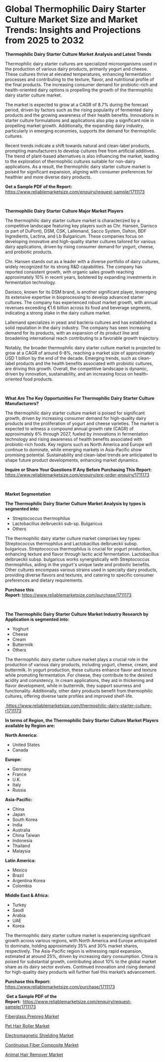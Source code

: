 <p><h1>Global Thermophilic Dairy Starter Culture Market Size and Market Trends: Insights and Projections from 2025 to 2032</h1></p><p><strong>Thermophilic Dairy Starter Culture Market Analysis and Latest Trends</strong></p>
<p><p>Thermophilic dairy starter cultures are specialized microorganisms used in the production of various dairy products, primarily yogurt and cheese. These cultures thrive at elevated temperatures, enhancing fermentation processes and contributing to the texture, flavor, and nutritional profile of the final products. The increasing consumer demand for probiotic-rich and health-oriented dairy options is propelling the growth of the thermophilic dairy starter culture market.</p><p>The market is expected to grow at a CAGR of 8.7% during the forecast period, driven by factors such as the rising popularity of fermented dairy products and the growing awareness of their health benefits. Innovations in starter culture formulations and applications also play a significant role in propelling market growth. Additionally, the expanding dairy industry, particularly in emerging economies, supports the demand for thermophilic cultures.</p><p>Recent trends indicate a shift towards natural and clean-label products, prompting manufacturers to develop cultures free from artificial additives. The trend of plant-based alternatives is also influencing the market, leading to the exploration of thermophilic cultures suitable for non-dairy applications. As a result, the thermophilic dairy starter culture market is poised for significant expansion, aligning with consumer preferences for healthier and more diverse dairy products.</p></p>
<p><strong>Get a Sample PDF of the Report:&nbsp;</strong> <a href="https://www.reliablemarketsize.com/enquiry/request-sample/1711173?utm_campaign=1999&utm_medium=2&utm_source=Github&utm_content=ia&utm_term=27032025&utm_id=thermophilic-dairy-starter-culture">https://www.reliablemarketsize.com/enquiry/request-sample/1711173</a></p>
<p>&nbsp;</p>
<p><strong>Thermophilic Dairy Starter Culture Major Market Players</strong></p>
<p><p>The thermophilic dairy starter culture market is characterized by a competitive landscape featuring key players such as Chr. Hansen, Danisco (a part of DuPont), DSM, CSK, Lallemand, Sacco System, Dalton, BDF Ingredients, Lactina, and Lb Bulgaricum. These companies focus on developing innovative and high-quality starter cultures tailored for various dairy applications, driven by rising consumer demand for yogurt, cheese, and probiotic products.</p><p>Chr. Hansen stands out as a leader with a diverse portfolio of dairy cultures, widely recognized for its strong R&D capabilities. The company has reported consistent growth, with organic sales growth reaching approximately 10% in recent years, bolstered by expanding investments in fermentation technology.</p><p>Danisco, known for its DSM brand, is another significant player, leveraging its extensive expertise in bioprocessing to develop advanced starter cultures. The company has experienced robust market growth, with annual revenues exceeding €1.6 billion across its food and beverage segments, indicating a strong stake in the dairy culture market.</p><p>Lallemand specializes in yeast and bacteria cultures and has established a solid reputation in the dairy industry. The company has seen increasing demand for its products, with an expansion of its product line and broadening international reach contributing to a favorable growth trajectory.</p><p>Notably, the broader thermophilic dairy starter culture market is projected to grow at a CAGR of around 6-8%, reaching a market size of approximately USD 1 billion by the end of the decade. Emerging trends, such as clean-label products and the health benefits associated with probiotic cultures, are driving this growth. Overall, the competitive landscape is dynamic, driven by innovation, sustainability, and an increasing focus on health-oriented food products.</p></p>
<p>&nbsp;</p>
<p><strong>What Are The Key Opportunities For Thermophilic Dairy Starter Culture Manufacturers?</strong></p>
<p><p>The thermophilic dairy starter culture market is poised for significant growth, driven by increasing consumer demand for high-quality dairy products and the proliferation of yogurt and cheese varieties. The market is expected to witness a compound annual growth rate (CAGR) of approximately 6% through 2027, fueled by innovations in fermentation technology and rising awareness of health benefits associated with probiotic-rich foods. Key regions such as North America and Europe will continue to dominate, while emerging markets in Asia-Pacific show promising potential. Sustainability and clean-label trends are anticipated to shape future product developments, enhancing market dynamics.</p></p>
<p><strong>Inquire or Share Your Questions If Any Before Purchasing This Report:</strong> <a href="https://www.reliablemarketsize.com/enquiry/pre-order-enquiry/1711173?utm_campaign=1999&utm_medium=2&utm_source=Github&utm_content=ia&utm_term=27032025&utm_id=thermophilic-dairy-starter-culture">https://www.reliablemarketsize.com/enquiry/pre-order-enquiry/1711173</a></p>
<p>&nbsp;</p>
<p><strong>Market Segmentation</strong></p>
<p><strong>The Thermophilic Dairy Starter Culture Market Analysis by types is segmented into:</strong></p>
<p><ul><li>Streptococcus thermophilus</li><li>Lactobacillus delbrueckii sub-sp. Bulgaricus</li><li>Others</li></ul></p>
<p><p>The thermophilic dairy starter culture market comprises key types: Streptococcus thermophilus and Lactobacillus delbrueckii subsp. bulgaricus. Streptococcus thermophilus is crucial for yogurt production, enhancing texture and flavor through lactic acid fermentation. Lactobacillus delbrueckii subsp. bulgaricus works synergistically with Streptococcus thermophilus, aiding in the yogurt's unique taste and probiotic benefits. Other cultures encompass various strains used in specialty dairy products, providing diverse flavors and textures, and catering to specific consumer preferences and dietary requirements.</p></p>
<p><strong>Purchase this Report:&nbsp;</strong><a href="https://www.reliablemarketsize.com/purchase/1711173?utm_campaign=1999&utm_medium=2&utm_source=Github&utm_content=ia&utm_term=27032025&utm_id=thermophilic-dairy-starter-culture">https://www.reliablemarketsize.com/purchase/1711173</a></p>
<p>&nbsp;</p>
<p><strong>The Thermophilic Dairy Starter Culture Market Industry Research by Application is segmented into:</strong></p>
<p><ul><li>Yoghurt</li><li>Cheese</li><li>Cream</li><li>Buttermilk</li><li>Others</li></ul></p>
<p><p>The thermophilic dairy starter culture market plays a crucial role in the production of various dairy products, including yogurt, cheese, cream, and buttermilk. In yogurt production, these cultures enhance flavor and texture while promoting fermentation. For cheese, they contribute to the desired acidity and consistency. In cream applications, they aid in thickening and flavor development, while in buttermilk, they support sourness and functionality. Additionally, other dairy products benefit from thermophilic cultures, offering diverse taste profiles and improved shelf-life.</p></p>
<p><a href="https://www.reliablemarketsize.com/thermophilic-dairy-starter-culture-r1711173?utm_campaign=1999&utm_medium=2&utm_source=Github&utm_content=ia&utm_term=27032025&utm_id=thermophilic-dairy-starter-culture">&nbsp;https://www.reliablemarketsize.com/thermophilic-dairy-starter-culture-r1711173</a></p>
<p><strong>In terms of Region, the Thermophilic Dairy Starter Culture Market Players available by Region are:</strong></p>
<p>
    <p> <strong> North America: </strong>
        <ul>
            <li>United States</li>
            <li>Canada</li>
        </ul>
        </p> 
    <p> <strong> Europe: </strong>
        <ul>
            <li>Germany</li>
            <li>France</li>
            <li>U.K.</li>
            <li>Italy</li>
            <li>Russia</li>
        </ul>
        </p> 
    <p> <strong> Asia-Pacific: </strong>
        <ul>
            <li>China</li>
            <li>Japan</li>
            <li>South Korea</li>
            <li>India</li>
            <li>Australia</li>
            <li>China Taiwan</li>
            <li>Indonesia</li>
            <li>Thailand</li>
            <li>Malaysia</li>
        </ul>
        </p> 
    <p> <strong> Latin America: </strong>
        <ul>
            <li>Mexico</li>
            <li>Brazil</li>
            <li>Argentina Korea</li>
            <li>Colombia</li>
        </ul>
        </p> 
    <p> <strong> Middle East & Africa: </strong>
        <ul>
            <li>Turkey</li>
            <li>Saudi</li>
            <li>Arabia</li>
            <li>UAE</li>
            <li>Korea</li>
        </ul>
    </p>
    </p>
<p><p>The thermophilic dairy starter culture market is experiencing significant growth across various regions, with North America and Europe anticipated to dominate, holding approximately 35% and 30% market shares, respectively. The Asia-Pacific region is witnessing rapid expansion, estimated at around 25%, driven by increasing dairy consumption. China is poised for substantial growth, contributing about 10% to the global market share as its dairy sector evolves. Continued innovation and rising demand for high-quality dairy products will further fuel this market’s advancement.</p></p>
<p><strong>Purchase this Report: </strong><a href="https://www.reliablemarketsize.com/purchase/1711173?utm_campaign=1999&utm_medium=2&utm_source=Github&utm_content=ia&utm_term=27032025&utm_id=thermophilic-dairy-starter-culture">https://www.reliablemarketsize.com/purchase/1711173</a></p>
<p>&nbsp;<strong>Get a Sample PDF of the Report:&nbsp;&nbsp;</strong><a href="https://www.reliablemarketsize.com/enquiry/request-sample/1711173?utm_campaign=1999&utm_medium=2&utm_source=Github&utm_content=ia&utm_term=27032025&utm_id=thermophilic-dairy-starter-culture">https://www.reliablemarketsize.com/enquiry/request-sample/1711173</a></p>
<p><strong></strong></p>
<p><p><a href="https://github.com/aiamekar/Market-Research-Report-List-1/blob/main/fiberglass-prepreg-market.md?utm_campaign=1999&utm_medium=2&utm_source=Github&utm_content=ia&utm_term=27032025&utm_id=thermophilic-dairy-starter-culture">Fiberglass Prepreg Market</a></p><p><a href="https://github.com/ummulmzu/Market-Research-Report-List-1/blob/main/pet-hair-roller-market.md?utm_campaign=1999&utm_medium=2&utm_source=Github&utm_content=ia&utm_term=27032025&utm_id=thermophilic-dairy-starter-culture">Pet Hair Roller Market</a></p><p><a href="https://github.com/gilerzelko7a/Market-Research-Report-List-1/blob/main/electromagnetic-shielding-market.md?utm_campaign=1999&utm_medium=2&utm_source=Github&utm_content=ia&utm_term=27032025&utm_id=thermophilic-dairy-starter-culture">Electromagnetic Shielding Market</a></p><p><a href="https://github.com/boudykodumi/Market-Research-Report-List-1/blob/main/continuous-fiber-composite-market.md?utm_campaign=1999&utm_medium=2&utm_source=Github&utm_content=ia&utm_term=27032025&utm_id=thermophilic-dairy-starter-culture">Continuous Fiber Composite Market</a></p><p><a href="https://github.com/nwokechock6s/Market-Research-Report-List-1/blob/main/animal-hair-remover-market.md?utm_campaign=1999&utm_medium=2&utm_source=Github&utm_content=ia&utm_term=27032025&utm_id=thermophilic-dairy-starter-culture">Animal Hair Remover Market</a></p></p>
